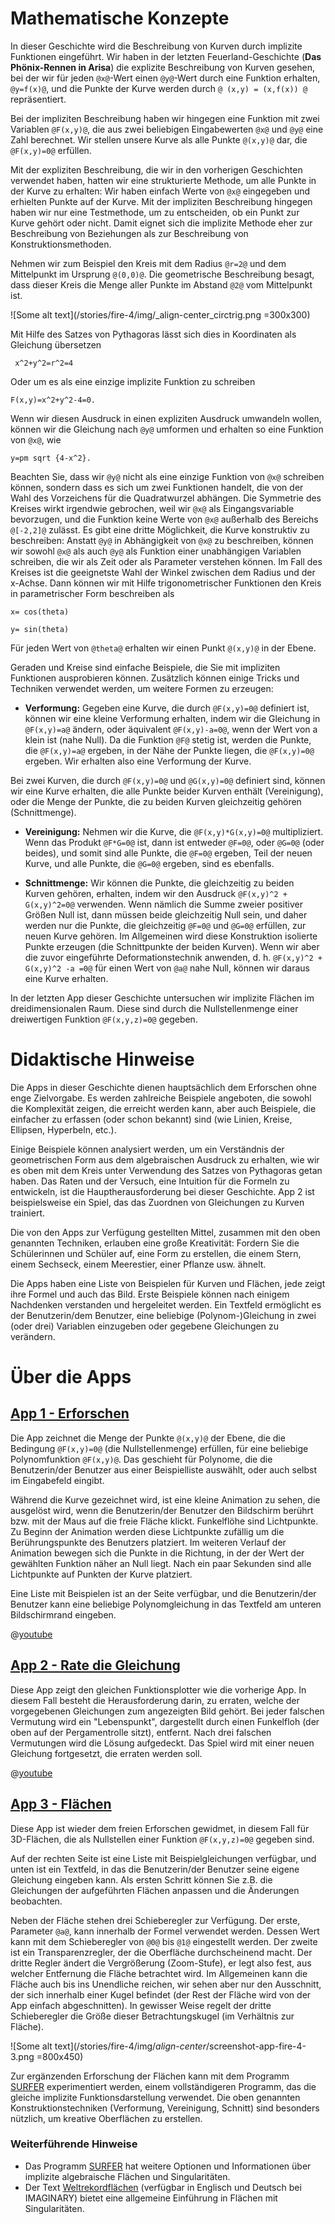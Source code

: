 # Mathematische Konzepte
In dieser Geschichte wird die Beschreibung von Kurven durch implizite Funktionen eingeführt. Wir haben in der letzten  Feuerland-Geschichte (**Das Phönix-Rennen in Arisa**) die explizite Beschreibung von Kurven gesehen, bei der wir für jeden `@x@`-Wert einen `@y@`-Wert durch eine Funktion erhalten, `@y=f(x)@`, und die Punkte der Kurve werden durch `@ (x,y) = (x,f(x)) @` repräsentiert.

Bei der impliziten Beschreibung haben wir hingegen eine Funktion mit zwei Variablen `@F(x,y)@`, die aus zwei beliebigen Eingabewerten `@x@` und `@y@` eine Zahl berechnet. Wir stellen unsere Kurve als alle Punkte `@(x,y)@` dar, die `@F(x,y)=0@` erfüllen.

Mit der expliziten Beschreibung, die wir in den vorherigen Geschichten verwendet haben, hatten wir eine strukturierte Methode, um alle Punkte in der Kurve zu erhalten: Wir haben einfach Werte von `@x@` eingegeben und erhielten Punkte auf der Kurve. Mit der impliziten Beschreibung hingegen haben wir nur eine Testmethode, um zu entscheiden, ob ein Punkt zur Kurve gehört oder nicht. Damit eignet sich die implizite Methode eher zur Beschreibung von Beziehungen als zur Beschreibung von Konstruktionsmethoden.

Nehmen wir zum Beispiel den Kreis mit dem Radius `@r=2@` und dem Mittelpunkt im Ursprung `@(0,0)@`. Die geometrische Beschreibung besagt, dass dieser Kreis die Menge aller Punkte im Abstand `@2@` vom Mittelpunkt ist.

![Some alt text](/stories/fire-4/img/_align-center_circtrig.png =300x300)

Mit Hilfe des Satzes von Pythagoras lässt sich dies in Koordinaten als Gleichung übersetzen

```AsciiMath
 x^2+y^2=r^2=4
 ```

Oder um es als eine einzige implizite Funktion zu schreiben

```AsciiMath
F(x,y)=x^2+y^2-4=0.
```
Wenn wir diesen Ausdruck in einen expliziten Ausdruck umwandeln wollen, können wir die Gleichung nach `@y@` umformen und erhalten so eine Funktion von `@x@`, wie
```AsciiMath
y=pm sqrt {4-x^2}.
```
Beachten Sie, dass wir `@y@` nicht als eine einzige Funktion von `@x@` schreiben können, sondern dass es sich um zwei Funktionen handelt, die von der Wahl des Vorzeichens für die Quadratwurzel abhängen. Die Symmetrie des Kreises wirkt irgendwie gebrochen, weil wir `@x@` als Eingangsvariable bevorzugen, und die Funktion keine Werte von `@x@` außerhalb des Bereichs `@[-2,2]@` zulässt.
Es gibt eine dritte Möglichkeit, die Kurve konstruktiv zu beschreiben: Anstatt `@y@` in Abhängigkeit von `@x@` zu beschreiben, können wir sowohl `@x@` als auch `@y@` als Funktion einer unabhängigen Variablen schreiben, die wir als Zeit oder als Parameter verstehen können. Im Fall des Kreises ist die geeignetste Wahl der Winkel zwischen dem Radius und der x-Achse. Dann können wir mit Hilfe trigonometrischer Funktionen den Kreis in parametrischer Form beschreiben als
```AsciiMath
x= cos(theta)

y= sin(theta)
```

Für jeden Wert von `@theta@` erhalten wir einen Punkt `@(x,y)@` in der Ebene.

Geraden und Kreise sind einfache Beispiele, die Sie mit impliziten Funktionen ausprobieren können. Zusätzlich können einige Tricks und Techniken verwendet werden, um weitere Formen zu erzeugen:

* **Verformung:** Gegeben eine Kurve, die durch `@F(x,y)=0@` definiert ist, können wir eine kleine Verformung erhalten, indem wir die Gleichung in `@F(x,y)=a@` ändern, oder äquivalent `@F(x,y)-a=0@`, wenn der Wert von a klein ist (nahe Null). Da die Funktion `@F@` stetig ist, werden die Punkte, die `@F(x,y)=a@` ergeben, in der Nähe der Punkte liegen, die `@F(x,y)=0@` ergeben. Wir erhalten also eine Verformung der Kurve.

Bei zwei Kurven, die durch `@F(x,y)=0@` und `@G(x,y)=0@` definiert sind, können wir eine Kurve erhalten, die alle Punkte beider Kurven enthält (Vereinigung), oder die Menge der Punkte, die zu beiden Kurven gleichzeitig gehören (Schnittmenge).
	
* **Vereinigung:** Nehmen wir die Kurve, die `@F(x,y)*G(x,y)=0@` multipliziert. Wenn das Produkt `@F*G=0@` ist, dann ist entweder `@F=0@`, oder `@G=0@` (oder beides), und somit sind alle Punkte, die `@F=0@` ergeben, Teil der neuen Kurve, und alle Punkte, die `@G=0@` ergeben, sind es ebenfalls.

* **Schnittmenge:** Wir können die Punkte, die gleichzeitig zu beiden Kurven gehören, erhalten, indem wir den Ausdruck `@F(x,y)^2 + G(x,y)^2=0@` verwenden. Wenn nämlich die Summe zweier positiver Größen Null ist, dann müssen beide gleichzeitig Null sein, und daher werden nur die Punkte, die gleichzeitig `@F=0@` und `@G=0@` erfüllen, zur neuen Kurve gehören. Im Allgemeinen wird diese Konstruktion isolierte Punkte erzeugen (die Schnittpunkte der beiden Kurven). Wenn wir aber die zuvor eingeführte Deformationstechnik anwenden, d. h. `@F(x,y)^2 + G(x,y)^2 -a =0@` für einen Wert von `@a@` nahe Null, können wir daraus eine Kurve erhalten.

In der letzten App dieser Geschichte untersuchen wir implizite Flächen im dreidimensionalen Raum. Diese sind durch die Nullstellenmenge einer dreiwertigen Funktion `@F(x,y,z)=0@` gegeben.


# Didaktische Hinweise
Die Apps in dieser Geschichte dienen hauptsächlich dem Erforschen ohne enge Zielvorgabe. Es werden zahlreiche Beispiele angeboten, die sowohl die Komplexität zeigen, die erreicht werden kann, aber auch Beispiele, die einfacher zu erfassen (oder schon bekannt) sind (wie Linien, Kreise, Ellipsen, Hyperbeln, etc.).

Einige Beispiele können analysiert werden, um ein Verständnis der geometrischen Form aus dem algebraischen Ausdruck zu erhalten, wie wir es oben mit dem Kreis unter Verwendung des Satzes von Pythagoras getan haben. Das Raten und der Versuch, eine Intuition für die Formeln zu entwickeln, ist die Hauptherausforderung bei dieser Geschichte. App 2 ist beispielsweise ein Spiel, das das Zuordnen von Gleichungen zu Kurven trainiert.

Die von den Apps zur Verfügung gestellten Mittel, zusammen mit den oben genannten Techniken, erlauben eine große Kreativität: Fordern Sie die Schülerinnen und Schüler auf, eine Form zu erstellen, die einem Stern, einem Sechseck, einem Meerestier, einer Pflanze usw. ähnelt.

Die Apps haben eine Liste von Beispielen für Kurven und Flächen, jede zeigt ihre Formel und auch das Bild. Erste Beispiele können nach einigem Nachdenken verstanden und hergeleitet werden. Ein Textfeld ermöglicht es der Benutzerin/dem Benutzer, eine beliebige (Polynom-)Gleichung in zwei (oder drei) Variablen einzugeben oder gegebene Gleichungen zu verändern.


# Über die Apps

## [App 1 - Erforschen]($HUB_URL/de/apps/?appNumber=0&story=fire-4)
Die App zeichnet die Menge der Punkte `@(x,y)@` der Ebene, die die Bedingung `@F(x,y)=0@` (die Nullstellenmenge) erfüllen, für eine beliebige Polynomfunktion `@F(x,y)@`. Das geschieht für Polynome, die die Benutzerin/der Benutzer aus einer Beispielliste auswählt, oder auch selbst im Eingabefeld eingibt.

Während die Kurve gezeichnet wird, ist eine kleine Animation zu sehen, die ausgelöst wird, wenn die Benutzerin/der Benutzer den Bildschirm berührt bzw. mit der Maus auf die freie Fläche klickt. Funkelflöhe sind Lichtpunkte. Zu Beginn der Animation werden diese Lichtpunkte zufällig um die Berührungspunkte des Benutzers platziert. Im weiteren Verlauf der Animation bewegen sich die Punkte in die Richtung, in der der Wert der gewählten Funktion näher an Null liegt. Nach ein paar Sekunden sind alle Lichtpunkte auf Punkten der Kurve platziert.

Eine Liste mit Beispielen ist an der Seite verfügbar, und die Benutzerin/der Benutzer kann eine beliebige Polynomgleichung in das Textfeld am unteren Bildschirmrand eingeben.

@[youtube](XoGBCCIlgnc?_align-center_)

## [App 2 - Rate die Gleichung]($HUB_URL/de/apps/?appNumber=1&story=fire-4)
Diese App zeigt den gleichen Funktionsplotter wie die vorherige App. In diesem Fall besteht die Herausforderung darin, zu erraten, welche der vorgegebenen Gleichungen zum angezeigten Bild gehört. Bei jeder falschen Vermutung wird ein "Lebenspunkt", dargestellt durch einen Funkelfloh (der oben auf der Pergamentrolle sitzt), entfernt. Nach drei falschen Vermutungen wird die Lösung aufgedeckt. Das Spiel wird mit einer neuen Gleichung fortgesetzt, die erraten werden soll.

@[youtube](RI82ffVucEA?_align-center_)

## [App 3 - Flächen]($HUB_URL/de/apps/?appNumber=2&story=fire-4)
Diese App ist wieder dem freien Erforschen gewidmet, in diesem Fall für 3D-Flächen, die als Nullstellen einer Funktion `@F(x,y,z)=0@` gegeben sind.

Auf der rechten Seite ist eine Liste mit Beispielgleichungen verfügbar, und unten ist ein Textfeld, in das die Benutzerin/der Benutzer seine eigene Gleichung eingeben kann. Als ersten Schritt können Sie z.B. die Gleichungen der aufgeführten Flächen anpassen und die Änderungen beobachten.

Neben der Fläche stehen drei Schieberegler zur Verfügung. Der erste, Parameter `@a@`, kann innerhalb der Formel verwendet werden. Dessen Wert kann mit dem Schieberegler von `@0@` bis `@1@` eingestellt werden. Der zweite ist ein Transparenzregler, der die Oberfläche durchscheinend macht. Der dritte Regler ändert die Vergrößerung (Zoom-Stufe), er legt also fest, aus welcher Entfernung die Fläche betrachtet wird. Im Allgemeinen kann die Fläche auch bis ins Unendliche reichen, wir sehen aber nur den Ausschnitt, der sich innerhalb einer Kugel befindet (der Rest der Fläche wird von der App einfach abgeschnitten). In gewisser Weise regelt der dritte Schieberegler die Größe dieser Betrachtungskugel (im Verhältnis zur Fläche).

![Some alt text](/stories/fire-4/img/_align-center_/screenshot-app-fire-4-3.png =800x450)

Zur ergänzenden Erforschung der Flächen kann mit dem Programm [SURFER](https://imaginary.org/program/surfer) experimentiert werden, einem vollständigeren Programm, das die gleiche implizite Funktionsdarstellung verwendet. Die oben genannten Konstruktionstechniken (Verformung, Vereinigung, Schnitt) sind besonders nützlich, um kreative Oberflächen zu erstellen.


### Weiterführende Hinweise
* Das Programm [SURFER](https://imaginary.org/program/surfer) hat weitere Optionen und Informationen über implizite algebraische Flächen und Singularitäten.
* Der Text [Weltrekordflächen](https://imaginary.org/background-material/world-record-surfaces) (verfügbar in Englisch und Deutsch bei IMAGINARY) bietet eine allgemeine Einführung in Flächen mit Singularitäten.
